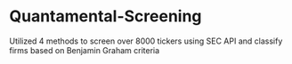# Quantamental-Screening
Utilized 4 methods to screen over 8000 tickers using SEC API and classify firms based on Benjamin Graham criteria
